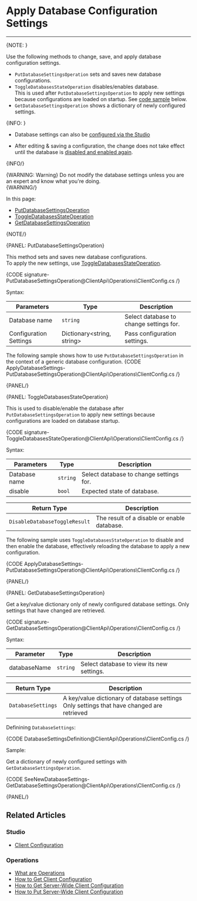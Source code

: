 # Apply Database Configuration Settings

---

{NOTE: }

Use the following methods to change, save, and apply database configuration settings. 

* `PutDatabaseSettingsOperation` sets and saves new database configurations.
* `ToggleDatabasesStateOperation` disables/enables database.  
  This is used after `PutDatabaseSettingsOperation` to apply new settings because configurations are loaded on startup. See [code sample](../../../../client-api/operations/maintenance/configuration/database-settings-operation#toggledatabasesstateoperation) below. 
* `GetDatabaseSettingsOperation` shows a dictionary of newly configured settings.

{INFO: }

* Database settings can also be [configured via the Studio](../../../../studio/database/settings/database-settings#database-settings)

* After editing & saving a configuration, the change does not take effect 
  until the database is [disabled and enabled again](../../../../client-api/operations/maintenance/configuration/database-settings-operation#toggledatabasesstateoperation).  

{INFO/}

{WARNING: Warning}
Do not modify the database settings unless you are an expert and know what you're doing.  
{WARNING/}

In this page:

  * [PutDatabaseSettingsOperation](../../../../client-api/operations/maintenance/configuration/database-settings-operation#putdatabasesettingsoperation)
  * [ToggleDatabasesStateOperation](../../../../client-api/operations/maintenance/configuration/database-settings-operation#toggledatabasesstateoperation)
  * [GetDatabaseSettingsOperation](../../../../client-api/operations/maintenance/configuration/database-settings-operation#getdatabasesettingsoperation)

{NOTE/}

{PANEL: PutDatabaseSettingsOperation}

This method sets and saves new database configurations.  
To apply the new settings, use [ToggleDatabasesStateOperation](../../../../client-api/operations/maintenance/configuration/database-settings-operation#toggledatabasesstateoperation).  

{CODE signature-PutDatabaseSettingsOperation@ClientApi\Operations\ClientConfig.cs /}

Syntax:

| Parameters | Type | Description |
| -------- | ---- | -------------------|
| Database name | `string` | Select database to change settings for. |
| Configuration Settings | Dictionary<string, string> | Pass configuration settings. |

The following sample shows how to use `PutDatabaseSettingsOperation` in the context of a generic database configuration. 
{CODE ApplyDatabaseSettings-PutDatabaseSettingsOperation@ClientApi\Operations\ClientConfig.cs /}


{PANEL/}

{PANEL: ToggleDatabasesStateOperation}

This is used to disable/enable the database after `PutDatabaseSettingsOperation` to apply new settings because configurations are loaded on database startup.

{CODE signature-ToggleDatabasesStateOperation@ClientApi\Operations\ClientConfig.cs /}

Syntax:

 | Parameters | Type | Description |
| -------- | ---- | -------------------|
| Database name | `string` | Select database to change settings for. |
| disable | `bool` | Expected state of database. |

 | Return Type | Description |
 | ---- | -------------------|
 | `DisableDatabaseToggleResult` | The result of a disable or enable database. |

The following sample uses `ToggleDatabasesStateOperation` to disable and then enable the database, effectively reloading 
the database to apply a new configuration.  

{CODE ApplyDatabaseSettings-PutDatabaseSettingsOperation@ClientApi\Operations\ClientConfig.cs /}


{PANEL/}

{PANEL: GetDatabaseSettingsOperation}

Get a key/value dictionary only of newly configured database settings. Only settings that have changed are retrieved.

{CODE signature-GetDatabaseSettingsOperation@ClientApi\Operations\ClientConfig.cs /}

Syntax:

 | Parameter | Type | Description |
| -------- | ---- | -------------------|
| databaseName | `string` | Select database to view its new settings. |

  | Return Type | Description |
 | ---- | -------------------|
 | `DatabaseSettings` | A key/value dictionary of database settings <br> Only settings that have changed are retrieved |

Definining `DatabaseSettings`:

{CODE DatabaseSettingsDefinition@ClientApi\Operations\ClientConfig.cs /}

Sample:

Get a dictionary of newly configured settings with `GetDatabaseSettingsOperation`.

{CODE SeeNewDatabaseSettings-GetDatabaseSettingsOperation@ClientApi\Operations\ClientConfig.cs /}


{PANEL/}



## Related Articles

### Studio

- [Client Configuration](../../../../studio/server/client-configuration)

### Operations

- [What are Operations](../../../../client-api/operations/what-are-operations)
- [How to Get Client Configuration](../../../../client-api/operations/maintenance/configuration/get-client-configuration)
- [How to Get Server-Wide Client Configuration](../../../../client-api/operations/server-wide/configuration/get-serverwide-client-configuration)
- [How to Put Server-Wide Client Configuration](../../../../client-api/operations/server-wide/configuration/put-serverwide-client-configuration)
